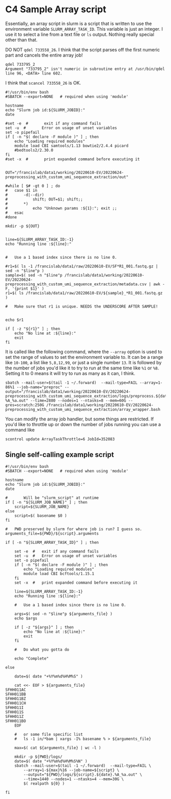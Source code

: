 

#	C4 Sample Array script


Essentially, an array script in slurm is a script that is written to use the environment variable `SLURM_ARRAY_TASK_ID`.
This variable is just an integer.
I use it to select a line from a text file or `ls` output.
Nothing really special other than that.



DO NOT `qdel 733558_26`.
I think that the script parses off the first numeric part and cancels the entire array job!

```
qdel 733795_2
Argument "733795_2" isn't numeric in subroutine entry at /usr/bin/qdel line 96, <DATA> line 602.
```

I think that `scancel 733558_26` is OK.





```
#!/usr/bin/env bash
#SBATCH --export=NONE   # required when using 'module'

hostname
echo "Slurm job id:${SLURM_JOBID}:"
date

#set -e  #       exit if any command fails
set -u  #       Error on usage of unset variables
set -o pipefail
if [ -n "$( declare -F module )" ] ; then
	echo "Loading required modules"
	module load CBI samtools/1.13 bowtie2/2.4.4 picard
	#bedtools2/2.30.0
fi
#set -x  #       print expanded command before executing it


OUT="/francislab/data1/working/20220610-EV/20220624-preprocessing_with_custom_umi_sequence_extraction/out"

#while [ $# -gt 0 ] ; do
#	case $1 in
#		-d|--dir)
#			shift; OUT=$1; shift;;
#		*)
#			echo "Unknown params :${1}:"; exit ;;
#	esac
#done

mkdir -p ${OUT}


line=${SLURM_ARRAY_TASK_ID:-1}
echo "Running line :${line}:"


#	Use a 1 based index since there is no line 0.

#r1=$( ls -1 /francislab/data1/raw/20220610-EV/SF*R1_001.fastq.gz | sed -n "$line"p )
sample=$( sed -n "$line"p /francislab/data1/working/20220610-EV/20220624-preprocessing_with_custom_umi_sequence_extraction/metadata.csv | awk -F, '{print $1}' )
r1=$( ls /francislab/data1/raw/20220610-EV/${sample}_*R1_001.fastq.gz )

#	Make sure that r1 is unique. NEEDS the UNDERSCORE AFTER SAMPLE!


echo $r1

if [ -z "${r1}" ] ; then
	echo "No line at :${line}:"
	exit
fi
```




It is called like the following command, where the `--array` option is used to set the range of values to set the environment variable to.
It can be a range like `10-100`, a list like `5,8,12,99`, or just a single number `13`. 
It is followed by the number of jobs you'd like it to try to run at the same time like `%1` or `%8`.
Setting it to 0 means it will try to run as many as it can, I think.


```
sbatch --mail-user=$(tail -1 ~/.forward)  --mail-type=FAIL --array=1-86%1 --job-name="preproc" --output="/francislab/data1/working/20220610-EV/20220624-preprocessing_with_custom_umi_sequence_extraction/logs/preprocess.${date}-%A_%a.out" --time=2880 --nodes=1 --ntasks=8 --mem=60G --gres=scratch:250G /francislab/data1/working/20220610-EV/20220624-preprocessing_with_custom_umi_sequence_extraction/array_wrapper.bash
```


You can modify the array job handler, but some things are restricted.
If you'd like to throttle up or down the number of jobs running you can use a command like 

```
scontrol update ArrayTaskThrottle=6 JobId=352083
```





##	Single self-calling example script


```
#!/usr/bin/env bash
#SBATCH --export=NONE   # required when using 'module'

hostname
echo "Slurm job id:${SLURM_JOBID}:"
date

#		Will be "slurm_script" at runtime
if [ -n "${SLURM_JOB_NAME}" ] ; then
	script=${SLURM_JOB_NAME}
else
	script=$( basename $0 )
fi

#	PWD preserved by slurm for where job is run? I guess so.
arguments_file=${PWD}/${script}.arguments

if [ -n "${SLURM_ARRAY_TASK_ID}" ] ; then

	set -e	#	exit if any command fails
	set -u	#	Error on usage of unset variables
	set -o pipefail
	if [ -n "$( declare -F module )" ] ; then
		echo "Loading required modules"
		module load CBI bcftools/1.15.1
	fi
	set -x	#	print expanded command before executing it

	line=${SLURM_ARRAY_TASK_ID:-1}
	echo "Running line :${line}:"

	#	Use a 1 based index since there is no line 0.

	args=$( sed -n "$line"p ${arguments_file} )
	echo $args

	if [ -z "${args}" ] ; then
		echo "No line at :${line}:"
		exit
	fi

	#	Do what you gotta do

	echo "Complete"

else

	date=$( date "+%Y%m%d%H%M%S" )

	cat <<- EOF > ${arguments_file}
SFHH011AC
SFHH011BB
SFHH011BZ
SFHH011CH
SFHH011I
SFHH011S
SFHH011Z
SFHH011BO
	EOF

	#	or some file specific list
	#	ls -1 in/*bam | xargs -I% basename % > ${arguments_file}

	max=$( cat ${arguments_file} | wc -l )

	mkdir -p ${PWD}/logs/
	date=$( date "+%Y%m%d%H%M%S%N" )
	sbatch --mail-user=$(tail -1 ~/.forward)  --mail-type=FAIL \
		--array=1-${max}%16 --job-name=${script} \
		--output="${PWD}/logs/${script}.${date}.%A_%a.out" \
		--time=1440 --nodes=1 --ntasks=4 --mem=30G \
		$( realpath ${0} )

fi
```

